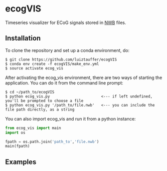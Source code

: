 # ecogVIS
Timeseries visualizer for ECoG signals stored in [NWB](https://neurodatawithoutborders.github.io/) files. 

## Installation
To clone the repository and set up a conda environment, do:
```
$ git clone https://github.com/luiztauffer/ecogVIS
$ conda env create -f ecogVIS/make_env.yml
$ source activate ecog_vis
```
After activating the ecog_vis environment, there are two ways of starting the application. You can do it from the command line prompt:
```
$ cd ~/path_to/ecogVIS
$ python ecog_vis.py                       <--- if left undefined, you'll be prompted to choose a file 
$ python ecog_vis.py '/path_to/file.nwb'   <--- you can include the file path directly, as a string
```

You can also import ecog_vis and run it from a python instance:
```python
from ecog_vis import main
import os

fpath = os.path.join('path_to','file.nwb')
main(fpath)
```

## Examples
